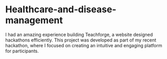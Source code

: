# Healthcare-and-disease-management
I had an amazing experience building Teachforge, a website designed hackathons efficiently. This project was developed as part of my recent hackathon, where I focused on creating an intuitive and engaging platform for participants.
